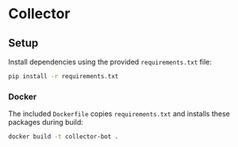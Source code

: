 # Collector

## Setup

Install dependencies using the provided `requirements.txt` file:

```bash
pip install -r requirements.txt
```

### Docker

The included `Dockerfile` copies `requirements.txt` and installs these packages during build:

```bash
docker build -t collector-bot .
```

